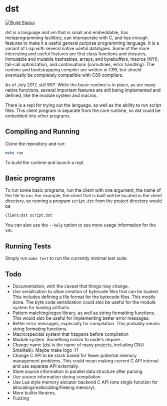 # dst

[![Build Status](https://travis-ci.org/bakpakin/dst.svg?branch=master)](https://travis-ci.org/bakpakin/dst)

dst is a language and vm that is small and embeddable, has metaprogramming
facilities, can interoperate with C, and has enough features to make it
a useful general purpose programming language. It is a variant of
Lisp with several native useful datatypes. Some of the more interesting and
useful features are first class functions and closures, immutable and mutable
hashtables, arrays, and bytebuffers, macros (NYI), tail-call optimization,
and continuations (coroutines, error handling). The runtime and bootstrapping
compiler are written in C99, but should eventually be completely compatible
with C89 compilers.

As of July 2017, still WIP. While the basic runtime is in place, as are many
native functions, several important features are still being implemented and
defined, like the module system and macros.

There is a repl for trying out the language, as well as the ability
to run script files. This client program is separate from the core runtime, so
dst could be embedded into other programs.

## Compiling and Running

Clone the repository and run:
```sh
make run
```
To build the runtime and launch a repl.

## Basic programs

To run some basic programs, run the client with one argument, the name of the
file to run. For example, the client that is built will be located in the
client directory, so running a program `script.dst` from the project directory
would be
```bash
client/dst script.dst
```

You can also use the `--help` option to see more usage information for the vm.

## Running Tests

Simply run `make test` to run the currently minimal test suite.

## Todo

* Documentation, with the caveat that things may change.
* Use serialization to allow creation of bytecode files that can be loaded.
  This includes defining a file format for the bytecode files. This mostly done.
  The byte code serialization could also be useful for the module system for loading artifacts.
* Pattern matching/regex library, as well as string formatting functions. This
  would also be useful for implementing better error messages.
* Better error messages, expecially for compilation. This probably means string
  formating functions.
* Macro/specials system that happens before compilation
* Module system. Something similar to node's require.
* Change name (dst is the name of many projects, including GNU Smalltalk).
  Maybe make logo :)?
* Change C API to be stack based for fewer potential memory management
  problems. This could mean making current C API internal and use separate
  API externally.
* Store source information in parallel data structure after parsing
* Use source information during compilation
* Use Lua style memory alocator backend C API (one single function for
  allocating/reallocating/freeing memory).
* More builtin libraires.
* Fuzzing

